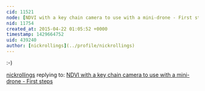 ```yaml
---
cid: 11521
node: [NDVI with a key chain camera to use with a mini-drone - First steps](../notes/azaelb/04-11-2015/ndvi-with-a-key-chain-camera-from-a-mini-drone-first-steps)
nid: 11754
created_at: 2015-04-22 01:05:52 +0000
timestamp: 1429664752
uid: 439240
author: [nickrollings](../profile/nickrollings)
---
```


:-)


[nickrollings](../profile/nickrollings) replying to: [NDVI with a key chain camera to use with a mini-drone - First steps](../notes/azaelb/04-11-2015/ndvi-with-a-key-chain-camera-from-a-mini-drone-first-steps)

